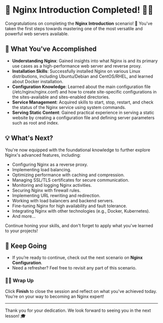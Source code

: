 # 🎉 Nginx Introduction Completed! 👏🏻

Congratulations on completing the **Nginx Introduction** scenario! 🚀 You've taken the first steps towards mastering one of the most versatile and powerful web servers available.

## 🌟 What You've Accomplished

- **Understanding Nginx**: Gained insights into what Nginx is and its primary use cases as a high-performance web server and reverse proxy.
- **Installation Skills**: Successfully installed Nginx on various Linux distributions, including Ubuntu/Debian and CentOS/RHEL, and learned about Docker installation.
- **Configuration Knowledge**: Learned about the main configuration file (/etc/nginx/nginx.conf) and how to create site-specific configurations in the sites-available and sites-enabled directories.
- **Service Management**: Acquired skills to start, stop, restart, and check the status of the Nginx service using system commands.
- **Serving Static Content**: Gained practical experience in serving a static website by creating a configuration file and defining server parameters such as root and index.

## 💡 What's Next?

You're now equipped with the foundational knowledge to further explore Nginx's advanced features, including:

- Configuring Nginx as a reverse proxy.
- Implementing load balancing.
- Optimizing performance with caching and compression.
- Managing SSL/TLS certificates for secure communication.
- Monitoring and logging Nginx activities.
- Securing Nginx with firewall rules.
- Implementing URL rewriting and redirection.
- Working with load balancers and backend servers.
- Fine-tuning Nginx for high availability and fault tolerance.
- Integrating Nginx with other technologies (e.g., Docker, Kubernetes).
- And more...
  
Continue honing your skills, and don't forget to apply what you've learned to your projects!

## 🚀 Keep Going

- If you’re ready to continue, check out the next scenario on **Nginx Configuration**.
- Need a refresher? Feel free to revisit any part of this scenario.

### 👏🏻 Wrap Up

Click **Finish** to close the session and reflect on what you've achieved today. You’re on your way to becoming an Nginx expert!

---

Thank you for your dedication. We look forward to seeing you in the next lesson! 🎓
